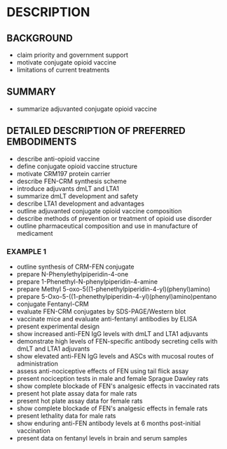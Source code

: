 # DESCRIPTION

## BACKGROUND

- claim priority and government support
- motivate conjugate opioid vaccine
- limitations of current treatments

## SUMMARY

- summarize adjuvanted conjugate opioid vaccine

## DETAILED DESCRIPTION OF PREFERRED EMBODIMENTS

- describe anti-opioid vaccine
- define conjugate opioid vaccine structure
- motivate CRM197 protein carrier
- describe FEN-CRM synthesis scheme
- introduce adjuvants dmLT and LTA1
- summarize dmLT development and safety
- describe LTA1 development and advantages
- outline adjuvanted conjugate opioid vaccine composition
- describe methods of prevention or treatment of opioid use disorder
- outline pharmaceutical composition and use in manufacture of medicament

### EXAMPLE 1

- outline synthesis of CRM-FEN conjugate
- prepare N-Phenylethylpiperidin-4-one
- prepare 1-Phenethyl-N-phenylpiperidin-4-amine
- prepare Methyl 5-oxo-5((1-phenethylpiperidin-4-yl)(phenyl)amino)
- prepare 5-Oxo-5-((1-phenethylpiperidin-4-yl)(phenyl)amino)pentano
- conjugate Fentanyl-CRM
- evaluate FEN-CRM conjugates by SDS-PAGE/Western blot
- vaccinate mice and evaluate anti-fentanyl antibodies by ELISA
- present experimental design
- show increased anti-FEN IgG levels with dmLT and LTA1 adjuvants
- demonstrate high levels of FEN-specific antibody secreting cells with dmLT and LTA1 adjuvants
- show elevated anti-FEN IgG levels and ASCs with mucosal routes of administration
- assess anti-nociceptive effects of FEN using tail flick assay
- present nociception tests in male and female Sprague Dawley rats
- show complete blockade of FEN's analgesic effects in vaccinated rats
- present hot plate assay data for male rats
- present hot plate assay data for female rats
- show complete blockade of FEN's analgesic effects in female rats
- present lethality data for male rats
- show enduring anti-FEN antibody levels at 6 months post-initial vaccination
- present data on fentanyl levels in brain and serum samples

